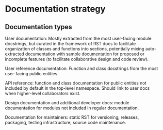 # Documentation strategy

## Documentation types

User documentation: Mostly extracted from the most user-facing module docstrings,
but curated in the framework of RST docs to facilitate organization of classes and
functions into sections, potentially mixing auto-extracted documentation with sample
documentation for proposed or incomplete features (to facilitate collaborative design
and code review).

User reference documentation: Function and class docstrings from the most user-facing public entities.

API reference: function and class documentation for public entities not included by
default in the top-level namespace. Should link to user docs when higher-level collaborators exist.

Design documentation and additional developer docs: module documentation for modules
not included in regular documentation.

Documentation for maintainers: static RST for versioning, releases, packaging, testing infrastructure, source code maintenance.

